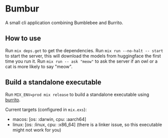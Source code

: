 # Bumbur

A small cli application combining Bumblebee and Burrito.

## How to use

Run `mix deps.get` to get the dependencies.
Run `mix run --no-halt -- start` to start the server, this will download the models from huggingface the first time you run it.
Run `mix run -- ask "meow"` to ask the server if an owl or a cat is more likely to say "meow".

## Build a standalone executable

Run `MIX_ENV=prod mix release` to build a standalone executable using [burrito](https://hexdocs.pm/burrito/readme.html).

Current targets (configured in `mix.exs`):
  - macos: [os: :darwin, cpu: :aarch64]
  - linux: [os: :linux, cpu: :x86_64] (there is a linker issue, so this executable might not work for you)
